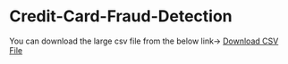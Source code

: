 # Credit-Card-Fraud-Detection
You can download the large csv file from the below link->
[Download CSV File](https://drive.google.com/file/d/1u0SvJxg_toh6wFe-GNR9qcuK0b1W4WG9/view?usp=drive_link)
